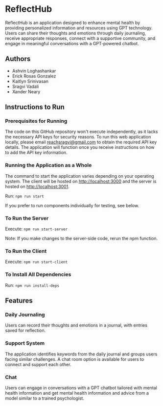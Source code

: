 # ReflectHub

ReflectHub is an application designed to enhance mental health by providing personalized information and resources using GPT technology. Users can share their thoughts and emotions through daily journaling, receive appropriate responses, connect with a supportive community, and engage in meaningful conversations with a GPT-powered chatbot.

## Authors

- Ashvin Loghashankar
- Erick Rosas Gonzalez
- Kaitlyn Srinivasan
- Sragvi Vadali
- Xander Neary

## Instructions to Run

### Prerequisites for Running

The code on this GitHub repository won't execute independently, as it lacks the necessary API keys for security reasons. To run this web application locally, please email [reachsragvi@gmail.com](mailto:reachsragvi@gmail.com) to obtain the required API key details. The application will function once you receive instructions on how to add the API key information.

### Running the Application as a Whole

The command to start the application varies depending on your operating system. The client will be hosted on [http://localhost:3000](http://localhost:3000) and the server is hosted on [http://localhost:3001](http://localhost:3001).

Run: `npm run start`

If you prefer to run components individually for testing, see below.

### To Run the Server

Execute: `npm run start-server`

Note: If you make changes to the server-side code, rerun the npm function.

### To Run the Client

Execute: `npm run start-client`

### To Install All Dependencies

Run: `npm run install-deps`

## Features

### Daily Journaling

Users can record their thoughts and emotions in a journal, with entries saved for reflection.

### Support System

The application identifies keywords from the daily journal and groups users facing similar challenges. A chat room option is available for users to connect and support each other.

### Chat

Users can engage in conversations with a GPT chatbot tailored with mental health information and get mental health information and advice from a model similar to a trained psychologist.

